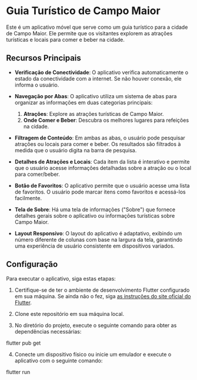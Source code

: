 # Guia Turístico de Campo Maior

Este é um aplicativo móvel que serve como um guia turístico para a cidade de Campo Maior. Ele permite que os visitantes explorem as atrações turísticas e locais para comer e beber na cidade.

## Recursos Principais

- **Verificação de Conectividade**: O aplicativo verifica automaticamente o estado da conectividade com a internet. Se não houver conexão, ele informa o usuário.

- **Navegação por Abas**: O aplicativo utiliza um sistema de abas para organizar as informações em duas categorias principais:
  1. **Atrações**: Explore as atrações turísticas de Campo Maior.
  2. **Onde Comer e Beber**: Descubra os melhores lugares para refeições na cidade.

- **Filtragem de Conteúdo**: Em ambas as abas, o usuário pode pesquisar atrações ou locais para comer e beber. Os resultados são filtrados à medida que o usuário digita na barra de pesquisa.

- **Detalhes de Atrações e Locais**: Cada item da lista é interativo e permite que o usuário acesse informações detalhadas sobre a atração ou o local para comer/beber.

- **Botão de Favoritos**: O aplicativo permite que o usuário acesse uma lista de favoritos. O usuário pode marcar itens como favoritos e acessá-los facilmente.

- **Tela de Sobre**: Há uma tela de informações ("Sobre") que fornece detalhes gerais sobre o aplicativo ou informações turísticas sobre Campo Maior.

- **Layout Responsivo**: O layout do aplicativo é adaptativo, exibindo um número diferente de colunas com base na largura da tela, garantindo uma experiência de usuário consistente em dispositivos variados.

## Configuração

Para executar o aplicativo, siga estas etapas:

1. Certifique-se de ter o ambiente de desenvolvimento Flutter configurado em sua máquina. Se ainda não o fez, siga [as instruções do site oficial do Flutter](https://flutter.dev/docs/get-started/install).

2. Clone este repositório em sua máquina local.

3. No diretório do projeto, execute o seguinte comando para obter as dependências necessárias:

flutter pub get


4. Conecte um dispositivo físico ou inicie um emulador e execute o aplicativo com o seguinte comando:

flutter run

